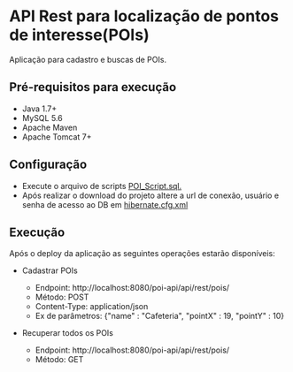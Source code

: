 API Rest para localização de pontos de interesse(POIs)
======================================================

Aplicação para cadastro e buscas de POIs.

Pré-requisitos para execução
-------------------------------------------------------
 * Java 1.7+
 * MySQL 5.6
 * Apache Maven
 * Apache Tomcat 7+

Configuração
-------------------------------------------------------
* Execute o arquivo de scripts [POI_Script.sql.](https://github.com/danielcoelho11/xy-inc/blob/master/sqlScripts/POI_Script.sql)
* Após realizar o download do projeto altere a url de conexão, usuário e senha de acesso ao DB em [hibernate.cfg.xml](https://github.com/danielcoelho11/xy-inc/blob/master/poi-api/src/main/resources/hibernate.cfg.xml)
 
Execução
-------------------------------------------------------
Após o deploy da aplicação as seguintes operações estarão disponíveis:

* Cadastrar POIs
  * Endpoint: http://localhost:8080/poi-api/api/rest/pois/
  * Método: POST
  * Content-Type: application/json
  * Ex de parâmetros: {"name" : "Cafeteria", "pointX" : 19, "pointY" : 10}

* Recuperar todos os POIs
  * Endpoint: http://localhost:8080/poi-api/api/rest/pois/
  * Método: GET
